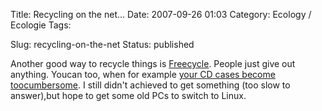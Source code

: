 Title: Recycling on the net...
Date: 2007-09-26 01:03
Category: Ecology  / Ecologie
Tags:

Slug: recycling-on-the-net
Status: published

Another good way to recycle things is [Freecycle](\%22http://www.freecycle.org/\%22). People just give out anything. Youcan too, when for example [your CD cases become toocumbersome](\%22http://davyd.livejournal.com/204444.html\%22). I still didn't achieved to get something (too slow to answer),but hope to get some old PCs to switch to Linux.
